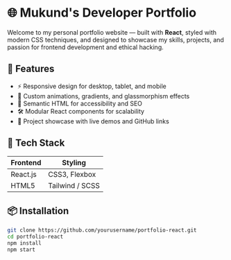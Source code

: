 # 🌐 Mukund's Developer Portfolio

Welcome to my personal portfolio website — built with **React**, styled with modern CSS techniques, and designed to showcase my skills, projects, and passion for frontend development and ethical hacking.

## 🚀 Features

- ⚡ Responsive design for desktop, tablet, and mobile
- 🎨 Custom animations, gradients, and glassmorphism effects
- 🧠 Semantic HTML for accessibility and SEO
- 🛠️ Modular React components for scalability
- 📂 Project showcase with live demos and GitHub links


## 🧰 Tech Stack

| Frontend        | Styling          | 
|-----------------|------------------|
| React.js        | CSS3, Flexbox    |     
| HTML5           | Tailwind / SCSS  |      



>

## 📦 Installation

```bash
git clone https://github.com/yourusername/portfolio-react.git
cd portfolio-react
npm install
npm start